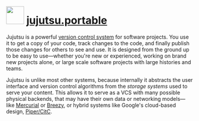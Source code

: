 # <img src="https://rawcdn.githack.com/Jarcho/chocolatey-packages/48634f1b7c8a2e70d90d918b99a2746e15a0d206/jujutsu.portable/icon.png" width="48" height="48"/> [jujutsu.portable](https://chocolatey.org/packages/jujutsu.portable)

Jujutsu is a powerful [version control system](https://en.wikipedia.org/wiki/Version_control)
for software projects. You use it to get a copy of your code, track changes
to the code, and finally publish those changes for others to see and use.
It is designed from the ground up to be easy to use—whether you're new or
experienced, working on brand new projects alone, or large scale software
projects with large histories and teams.

Jujutsu is unlike most other systems, because internally it abstracts the user
interface and version control algorithms from the *storage systems* used to
serve your content. This allows it to serve as a VCS with many possible physical
backends, that may have their own data or networking models—like [Mercurial](https://www.mercurial-scm.org/) or
[Breezy](https://www.breezy-vcs.org/), or hybrid systems like Google's cloud-based design, [Piper/CitC](https://youtu.be/W71BTkUbdqE?t=645).
